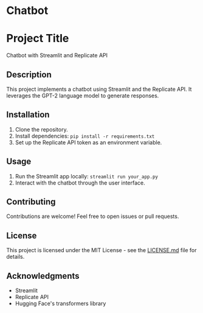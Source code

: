 # Chatbot
# Project Title

Chatbot with Streamlit and Replicate API

## Description

This project implements a chatbot using Streamlit and the Replicate API. It leverages the GPT-2 language model to generate responses.

## Installation

1. Clone the repository.
2. Install dependencies: `pip install -r requirements.txt`
3. Set up the Replicate API token as an environment variable.

## Usage

1. Run the Streamlit app locally: `streamlit run your_app.py`
2. Interact with the chatbot through the user interface.

## Contributing

Contributions are welcome! Feel free to open issues or pull requests.

## License

This project is licensed under the MIT License - see the [LICENSE.md](LICENSE.md) file for details.

## Acknowledgments

- Streamlit
- Replicate API
- Hugging Face's transformers library

